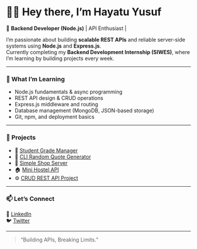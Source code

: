# 👋🏽 Hey there, I’m Hayatu Yusuf

🚀 **Backend Developer (Node.js)** | API Enthusiast | 

I’m passionate about building **scalable REST APIs** and reliable server-side systems using **Node.js** and **Express.js**.  
Currently completing my **Backend Development Internship (SIWES)**, where I’m learning by building projects every week.

---

### 🧠 What I’m Learning
- Node.js fundamentals & async programming  
- REST API design & CRUD operations  
- Express.js middleware and routing  
- Database management (MongoDB, JSON-based storage)  
- Git, npm, and deployment basics  

---

### 🧩 Projects
- 🧮 [Student Grade Manager](https://github.com/Vibeofkd/week1-student-grade-manager)  
- 💬 [CLI Random Quote Generator](https://github.com/Vibeofkd/week2-quote-cli)  
- 🛒 [Simple Shop Server](https://github.com/Vibeofkd/week3-shop-server)  
- 🏠 [Mini Hostel API](https://github.com/Vibeofkd/week4-hostel-api)  
- ⚙️ [CRUD REST API Project](https://github.com/Vibeofkd/crud-rest-api)

---

### 📫 Let’s Connect
💼 [LinkedIn](https://www.linkedin.com/in/yusuf-hayatu-335028389/)  
🐦 [Twitter](https://x.com/Qvibeofkd)  

---

> “Building APIs, Breaking Limits.”

